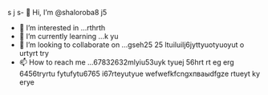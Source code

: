 s j s- 👋 Hi, I’m @shaloroba8 j5
- 👀 I’m interested in ...rthrth
- 🌱 I’m currently learning ...k yu
- 💞️ I’m looking to collaborate on ...gseh25 25 ltuiluilj6jyttyuotyuoyut o urtyrt try
- 📫 How to reach me ...67832632mlyiu53uyk tyuej 56hrt rt eg erg 6456tryrtu fytufytu6765
i67rteyutyue wefwefkfcngxпваыdfgze rtueyt  ky erye
<!---
shaloroba8/shaloroba8 is a ✨ special ✨ repository because its `README.md` (this file) appears on your GitHub profile.
You can click the Preview link to take a look at your changes.f wewe
--->
